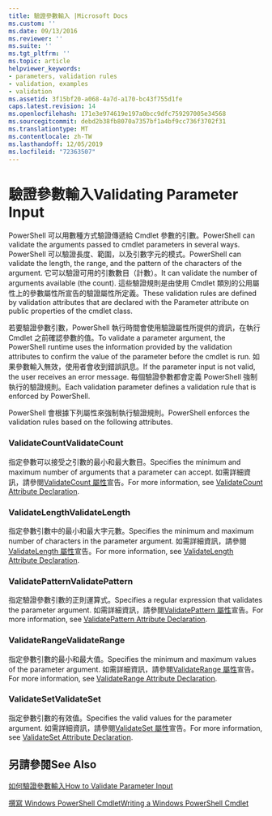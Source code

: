 ```yaml
---
title: 驗證參數輸入 |Microsoft Docs
ms.custom: ''
ms.date: 09/13/2016
ms.reviewer: ''
ms.suite: ''
ms.tgt_pltfrm: ''
ms.topic: article
helpviewer_keywords:
- parameters, validation rules
- validation, examples
- validation
ms.assetid: 3f15bf20-a068-4a7d-a170-bc43f755d1fe
caps.latest.revision: 14
ms.openlocfilehash: 171e3e974619e197a0bcc9dfc759297005e34568
ms.sourcegitcommit: debd2b38fb8070a7357bf1a4bf9cc736f3702f31
ms.translationtype: MT
ms.contentlocale: zh-TW
ms.lasthandoff: 12/05/2019
ms.locfileid: "72363507"
---
```

# <a name="validating-parameter-input"></a><span data-ttu-id="87503-102">驗證參數輸入</span><span class="sxs-lookup"><span data-stu-id="87503-102">Validating Parameter Input</span></span>

<span data-ttu-id="87503-103">PowerShell 可以用數種方式驗證傳遞給 Cmdlet 參數的引數。</span><span class="sxs-lookup"><span data-stu-id="87503-103">PowerShell can validate the arguments passed to cmdlet parameters in several ways.</span></span>
<span data-ttu-id="87503-104">PowerShell 可以驗證長度、範圍，以及引數字元的模式。</span><span class="sxs-lookup"><span data-stu-id="87503-104">PowerShell can validate the length, the range, and the pattern of the characters of the argument.</span></span>
<span data-ttu-id="87503-105">它可以驗證可用的引數數目（計數）。</span><span class="sxs-lookup"><span data-stu-id="87503-105">It can validate the number of arguments available (the count).</span></span>
<span data-ttu-id="87503-106">這些驗證規則是由使用 Cmdlet 類別的公用屬性上的參數屬性所宣告的驗證屬性所定義。</span><span class="sxs-lookup"><span data-stu-id="87503-106">These validation rules are defined by validation attributes that are declared with the Parameter attribute on public properties of the cmdlet class.</span></span>

<span data-ttu-id="87503-107">若要驗證參數引數，PowerShell 執行時間會使用驗證屬性所提供的資訊，在執行 Cmdlet 之前確認參數的值。</span><span class="sxs-lookup"><span data-stu-id="87503-107">To validate a parameter argument, the PowerShell runtime uses the information provided by the validation attributes to confirm the value of the parameter before the cmdlet is run.</span></span>
<span data-ttu-id="87503-108">如果參數輸入無效，使用者會收到錯誤訊息。</span><span class="sxs-lookup"><span data-stu-id="87503-108">If the parameter input is not valid, the user receives an error message.</span></span>
<span data-ttu-id="87503-109">每個驗證參數都會定義 PowerShell 強制執行的驗證規則。</span><span class="sxs-lookup"><span data-stu-id="87503-109">Each validation parameter defines a validation rule that is enforced by PowerShell.</span></span>

<span data-ttu-id="87503-110">PowerShell 會根據下列屬性來強制執行驗證規則。</span><span class="sxs-lookup"><span data-stu-id="87503-110">PowerShell enforces the validation rules based on the following attributes.</span></span>

### <a name="validatecount"></a><span data-ttu-id="87503-111">ValidateCount</span><span class="sxs-lookup"><span data-stu-id="87503-111">ValidateCount</span></span>

<span data-ttu-id="87503-112">指定參數可以接受之引數的最小和最大數目。</span><span class="sxs-lookup"><span data-stu-id="87503-112">Specifies the minimum and maximum number of arguments that a parameter can accept.</span></span>
<span data-ttu-id="87503-113">如需詳細資訊，請參閱[ValidateCount 屬性](./validatecount-attribute-declaration.md)宣告。</span><span class="sxs-lookup"><span data-stu-id="87503-113">For more information, see [ValidateCount Attribute Declaration](./validatecount-attribute-declaration.md).</span></span>

### <a name="validatelength"></a><span data-ttu-id="87503-114">ValidateLength</span><span class="sxs-lookup"><span data-stu-id="87503-114">ValidateLength</span></span>

<span data-ttu-id="87503-115">指定參數引數中的最小和最大字元數。</span><span class="sxs-lookup"><span data-stu-id="87503-115">Specifies the minimum and maximum number of characters in the parameter argument.</span></span>
<span data-ttu-id="87503-116">如需詳細資訊，請參閱[ValidateLength 屬性](./validatelength-attribute-declaration.md)宣告。</span><span class="sxs-lookup"><span data-stu-id="87503-116">For more information, see [ValidateLength Attribute Declaration](./validatelength-attribute-declaration.md).</span></span>

### <a name="validatepattern"></a><span data-ttu-id="87503-117">ValidatePattern</span><span class="sxs-lookup"><span data-stu-id="87503-117">ValidatePattern</span></span>

<span data-ttu-id="87503-118">指定驗證參數引數的正則運算式。</span><span class="sxs-lookup"><span data-stu-id="87503-118">Specifies a regular expression that validates the parameter argument.</span></span>
<span data-ttu-id="87503-119">如需詳細資訊，請參閱[ValidatePattern 屬性](./validatepattern-attribute-declaration.md)宣告。</span><span class="sxs-lookup"><span data-stu-id="87503-119">For more information, see [ValidatePattern Attribute Declaration](./validatepattern-attribute-declaration.md).</span></span>

### <a name="validaterange"></a><span data-ttu-id="87503-120">ValidateRange</span><span class="sxs-lookup"><span data-stu-id="87503-120">ValidateRange</span></span>

<span data-ttu-id="87503-121">指定參數引數的最小和最大值。</span><span class="sxs-lookup"><span data-stu-id="87503-121">Specifies the minimum and maximum values of the parameter argument.</span></span>
<span data-ttu-id="87503-122">如需詳細資訊，請參閱[ValidateRange 屬性](./validaterange-attribute-declaration.md)宣告。</span><span class="sxs-lookup"><span data-stu-id="87503-122">For more information, see [ValidateRange Attribute Declaration](./validaterange-attribute-declaration.md).</span></span>

### <a name="validateset"></a><span data-ttu-id="87503-123">ValidateSet</span><span class="sxs-lookup"><span data-stu-id="87503-123">ValidateSet</span></span>

<span data-ttu-id="87503-124">指定參數引數的有效值。</span><span class="sxs-lookup"><span data-stu-id="87503-124">Specifies the valid values for the parameter argument.</span></span>
<span data-ttu-id="87503-125">如需詳細資訊，請參閱[ValidateSet 屬性](./validateset-attribute-declaration.md)宣告。</span><span class="sxs-lookup"><span data-stu-id="87503-125">For more information, see [ValidateSet Attribute Declaration](./validateset-attribute-declaration.md).</span></span>

## <a name="see-also"></a><span data-ttu-id="87503-126">另請參閱</span><span class="sxs-lookup"><span data-stu-id="87503-126">See Also</span></span>

[<span data-ttu-id="87503-127">如何驗證參數輸入</span><span class="sxs-lookup"><span data-stu-id="87503-127">How to Validate Parameter Input</span></span>](./how-to-validate-parameter-input.md)

[<span data-ttu-id="87503-128">撰寫 Windows PowerShell Cmdlet</span><span class="sxs-lookup"><span data-stu-id="87503-128">Writing a Windows PowerShell Cmdlet</span></span>](./writing-a-windows-powershell-cmdlet.md)
